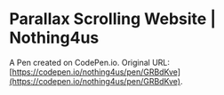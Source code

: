 # Parallax Scrolling Website  | Nothing4us

A Pen created on CodePen.io. Original URL: [https://codepen.io/nothing4us/pen/GRBdKve](https://codepen.io/nothing4us/pen/GRBdKve).

